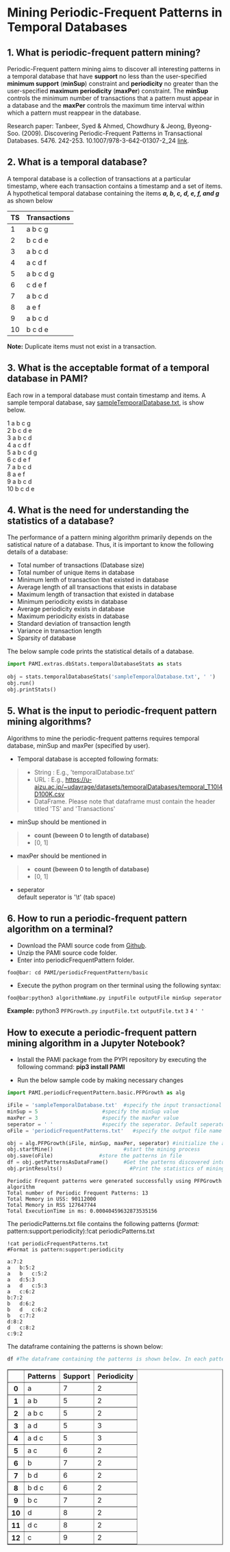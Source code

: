 # Mining Periodic-Frequent Patterns in Temporal Databases

## 1. What is periodic-frequent pattern mining?

Periodic-Frequent pattern mining aims to discover all interesting patterns in a temporal database that have **support** no less than the user-specified **minimum support** (**minSup**) constraint and **periodicity** no greater than the user-specified **maximum periodicity** (**maxPer**) constraint.  The **minSup** controls the minimum number of transactions that a pattern must appear in a database and the **maxPer** controls the maximum time interval within which a pattern must reappear in the database.

Research paper: Tanbeer, Syed & Ahmed, Chowdhury & Jeong, Byeong-Soo. (2009). Discovering Periodic-Frequent Patterns in Transactional Databases. 5476. 242-253. 10.1007/978-3-642-01307-2_24 [link](https://www.researchgate.net/publication/220895259_Discovering_Periodic-Frequent_Patterns_in_Transactional_Databases/stats). 

## 2. What is a temporal database?

A temporal database is a collection of transactions at a particular timestamp, where each transaction contains a timestamp and a set of items. <br> A hypothetical temporal database containing the items **_a, b, c, d, e, f, and g_** as shown below

| TS  | Transactions |
|-----|--------------|
| 1   | a b c g      |
| 2   | b c d e      |
| 3   | a b c d      | 
| 4   | a c d f      |
| 5   | a b c d g    |
| 6   | c d e f      |
| 7   | a b c d      |
| 8   | a e f        | 
| 9   | a b c d      |
| 10  | b c d e      |

__Note:__  Duplicate items must not exist in a transaction.

## 3. What is the acceptable format of a temporal database in PAMI?

Each row in a temporal database must contain timestamp and items. A sample temporal database, say [sampleTemporalDatabase.txt](sampleTemporalDatabase.txt), is show below.

1 a b c g <br>
2 b c d e <br>
3 a b c d <br>
4 a c d f <br>
5 a b c d g <br>
6 c d e f <br>
7 a b c d <br>
8 a e f <br>
9 a b c d <br>
10 b c d e <br>

## 4. What is the need for understanding the statistics of a database?
The performance of a pattern mining algorithm primarily depends on the satistical nature of a database. Thus, it is important to know the following details of a database:

* Total number of transactions (Database size)
* Total number of unique items in database
* Minimum lenth of transaction that existed in database
* Average length of all transactions that exists in database
* Maximum length of transaction that existed in database
* Minimum periodicity exists in database
* Average periodicity exists in database
* Maximum periodicity exists in database
* Standard deviation of transaction length
* Variance in transaction length
* Sparsity of database

The below sample code prints the statistical details of a database.


```python
import PAMI.extras.dbStats.temporalDatabaseStats as stats 
 
obj = stats.temporalDatabaseStats('sampleTemporalDatabase.txt', ' ') 
obj.run() 
obj.printStats() 
```

## 5. What is the input to periodic-frequent pattern mining algorithms?

Algorithms to mine the periodic-frequent patterns requires temporal database, minSup and maxPer (specified by user).
* Temporal database is accepted following formats:
> * String : E.g., 'temporalDatabase.txt'
> * URL  : E.g., https://u-aizu.ac.jp/~udayrage/datasets/temporalDatabases/temporal_T10I4D100K.csv
> * DataFrame. Please note that dataframe must contain the header titled 'TS' and 'Transactions'
* minSup should be mentioned in 
> * __count (beween 0 to length of database)__ 
> * [0, 1]
* maxPer should be mentioned in 
> * __count (beween 0 to length of database)__ 
> * [0, 1]
* seperator  <br> default seperator is '\t' (tab space)

## 6. How to run a periodic-frequent pattern algorithm on a terminal?
* Download the PAMI source code from [Github](https://github.com/udayRage/PAMI/archive/refs/heads/main.zip).
* Unzip the PAMI source code folder.
* Enter into periodicFrequentPattern folder.

```console
foo@bar: cd PAMI/periodicFrequentPattern/basic
```
* Execute the python program on ther terminal using the following syntax:

```console 
foo@bar:python3 algorithmName.py inputFile outputFile minSup seperator
```

__Example:__ python3 `PFPGrowth.py` `inputFile.txt` `outputFile.txt` `3`  `4` `' '`

## How to execute a periodic-frequent pattern mining algorithm in a Jupyter Notebook?

- Install the PAMI package from the PYPI repository by executing the following command:   **pip3 install PAMI**
* Run the below sample code by making necessary changes


```python
import PAMI.periodicFrequentPattern.basic.PFPGrowth as alg 

iFile = 'sampleTemporalDatabase.txt'  #specify the input transactional database
minSup = 5                     #specify the minSup value
maxPer = 3                     #specify the maxPer value
seperator = ' '                #specify the seperator. Default seperator is tab space.
oFile = 'periodicFrequentPatterns.txt'   #specify the output file name

obj = alg.PFPGrowth(iFile, minSup, maxPer, seperator) #initialize the algorithm 
obj.startMine()                       #start the mining process 
obj.save(oFile)               #store the patterns in file 
df = obj.getPatternsAsDataFrame()     #Get the patterns discovered into a dataframe 
obj.printResults()                      #Print the statistics of mining process
```

    Periodic Frequent patterns were generated successfully using PFPGrowth algorithm 
    Total number of Periodic Frequent Patterns: 13
    Total Memory in USS: 90112000
    Total Memory in RSS 127647744
    Total ExecutionTime in ms: 0.00040459632873535156


The periodicPatterns.txt file contains the following patterns (*format:* pattern:support:periodicity):!cat periodicPatterns.txt


```terminal
!cat periodicFrequentPatterns.txt
#Format is pattern:support:periodicity
```

    a:7:2 
    a	b:5:2 
    a	b	c:5:2 
    a	d:5:3 
    a	d	c:5:3 
    a	c:6:2 
    b:7:2 
    b	d:6:2 
    b	d	c:6:2 
    b	c:7:2 
    d:8:2 
    d	c:8:2 
    c:9:2 


The dataframe containing the patterns is shown below:


```python
df #The dataframe containing the patterns is shown below. In each pattern, items were seperated from each other with a tab space (or \t). 
```




<div>
<style scoped>
    .dataframe tbody tr th:only-of-type {
        vertical-align: middle;
    }

    .dataframe tbody tr th {
        vertical-align: top;
    }

    .dataframe thead th {
        text-align: right;
    }
</style>
<table border="1" class="dataframe">
  <thead>
    <tr style="text-align: right;">
      <th></th>
      <th>Patterns</th>
      <th>Support</th>
      <th>Periodicity</th>
    </tr>
  </thead>
  <tbody>
    <tr>
      <th>0</th>
      <td>a</td>
      <td>7</td>
      <td>2</td>
    </tr>
    <tr>
      <th>1</th>
      <td>a b</td>
      <td>5</td>
      <td>2</td>
    </tr>
    <tr>
      <th>2</th>
      <td>a b c</td>
      <td>5</td>
      <td>2</td>
    </tr>
    <tr>
      <th>3</th>
      <td>a d</td>
      <td>5</td>
      <td>3</td>
    </tr>
    <tr>
      <th>4</th>
      <td>a d c</td>
      <td>5</td>
      <td>3</td>
    </tr>
    <tr>
      <th>5</th>
      <td>a c</td>
      <td>6</td>
      <td>2</td>
    </tr>
    <tr>
      <th>6</th>
      <td>b</td>
      <td>7</td>
      <td>2</td>
    </tr>
    <tr>
      <th>7</th>
      <td>b d</td>
      <td>6</td>
      <td>2</td>
    </tr>
    <tr>
      <th>8</th>
      <td>b d c</td>
      <td>6</td>
      <td>2</td>
    </tr>
    <tr>
      <th>9</th>
      <td>b c</td>
      <td>7</td>
      <td>2</td>
    </tr>
    <tr>
      <th>10</th>
      <td>d</td>
      <td>8</td>
      <td>2</td>
    </tr>
    <tr>
      <th>11</th>
      <td>d c</td>
      <td>8</td>
      <td>2</td>
    </tr>
    <tr>
      <th>12</th>
      <td>c</td>
      <td>9</td>
      <td>2</td>
    </tr>
  </tbody>
</table>
</div>


